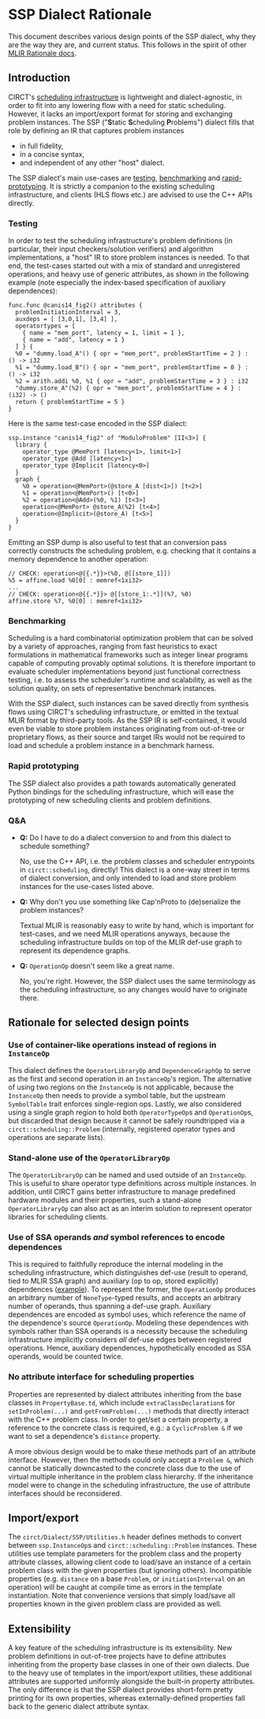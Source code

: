 # SSP Dialect Rationale

This document describes various design points of the SSP dialect, why they are
the way they are, and current status.  This follows in the spirit of other [MLIR
Rationale docs](https://mlir.llvm.org/docs/Rationale/).

## Introduction

CIRCT's [scheduling infrastructure](https://circt.llvm.org/docs/Scheduling/) is
lightweight and dialect-agnostic, in order to fit into any lowering flow with a
need for static scheduling. However, it lacks an import/export format for
storing and exchanging problem instances. The SSP ("**S**tatic **S**cheduling
**P**roblems") dialect fills that role by defining an IR that captures problem
instances 
- in full fidelity,
- in a concise syntax,
- and independent of any other "host" dialect.

The SSP dialect's main use-cases are [testing](#testing),
[benchmarking](#benchmarking) and [rapid-prototyping](#rapid-prototyping). It is
strictly a companion to the existing scheduling infrastructure, and clients (HLS
flows etc.) are advised to use the C++ APIs directly.

### Testing

In order to test the scheduling infrastructure's problem definitions (in
particular, their input checkers/solution verifiers) and algorithm
implementations, a "host" IR to store problem instances is needed. To that end,
the test-cases started out with a mix of standard and unregistered operations,
and heavy use of generic attributes, as shown in the following example (note
especially the index-based specification of auxiliary dependences):

```mlir
func.func @canis14_fig2() attributes {
  problemInitiationInterval = 3,
  auxdeps = [ [3,0,1], [3,4] ],
  operatortypes = [
    { name = "mem_port", latency = 1, limit = 1 },
    { name = "add", latency = 1 }
  ] } {
  %0 = "dummy.load_A"() { opr = "mem_port", problemStartTime = 2 } : () -> i32
  %1 = "dummy.load_B"() { opr = "mem_port", problemStartTime = 0 } : () -> i32
  %2 = arith.addi %0, %1 { opr = "add", problemStartTime = 3 } : i32
  "dummy.store_A"(%2) { opr = "mem_port", problemStartTime = 4 } : (i32) -> ()
  return { problemStartTime = 5 }
}
```

Here is the same test-case encoded in the SSP dialect:

```mlir
ssp.instance "canis14_fig2" of "ModuloProblem" [II<3>] {
  library {
    operator_type @MemPort [latency<1>, limit<1>]
    operator_type @Add [latency<1>]
    operator_type @Implicit [latency<0>]
  }
  graph {
    %0 = operation<@MemPort>(@store_A [dist<1>]) [t<2>]
    %1 = operation<@MemPort>() [t<0>]
    %2 = operation<@Add>(%0, %1) [t<3>]
    operation<@MemPort> @store_A(%2) [t<4>]
    operation<@Implicit>(@store_A) [t<5>]
  }
}
```

Emitting an SSP dump is also useful to test that an conversion pass correctly
constructs the scheduling problem, e.g. checking that it contains a memory
dependence to another operation:

```mlir
// CHECK: operation<@{{.*}}>(%0, @[[store_1]])
%5 = affine.load %0[0] : memref<1xi32>
...
// CHECK: operation<@{{.*}}> @[[store_1:.*]](%7, %0)
affine.store %7, %0[0] : memref<1xi32>
```

### Benchmarking

Scheduling is a hard combinatorial optimization problem that can be solved by a
variety of approaches, ranging from fast heuristics to exact formulations in
mathematical frameworks such as integer linear programs capable of computing
provably optimal solutions. It is therefore important to evaluate scheduler
implementations beyond just functional correctness testing, i.e. to assess the
scheduler's runtime and scalability, as well as the solution quality, on sets of
representative benchmark instances.

With the SSP dialect, such instances can be saved directly from synthesis flows
using CIRCT's scheduling infrastructure, or emitted in the textual MLIR format
by third-party tools. As the SSP IR is self-contained, it would even be viable
to store problem instances originating from out-of-tree or proprietary flows, as
their source and target IRs would not be required to load and schedule a problem
instance in a benchmark harness.

### Rapid prototyping

The SSP dialect also provides a path towards automatically generated Python
bindings for the scheduling infrastructure, which will ease the prototyping of
new scheduling clients and problem definitions.

### Q&A
- **Q:** Do I have to do a dialect conversion to and from this dialect to
schedule something?

  No, use the C++ API, i.e. the problem classes and scheduler entrypoints in
  `circt::scheduling`, directly! This dialect is a one-way street in terms of
  dialect conversion, and only intended to load and store problem instances for
  the use-cases listed above.

- **Q:** Why don't you use something like Cap'nProto to (de)serialize the
problem instances?

  Textual MLIR is reasonably easy to write by hand, which is important for
  test-cases, and we need MLIR operations anyways, because the scheduling
  infrastructure builds on top of the MLIR def-use graph to represent its
  dependence graphs.

- **Q:** `OperationOp` doesn't seem like a great name.

  No, you're right. However, the SSP dialect uses the same terminology as the
  scheduling infrastructure, so any changes would have to originate there.

## Rationale for selected design points

### Use of container-like operations instead of regions in `InstanceOp`

This dialect defines the `OperatorLibraryOp` and `DependenceGraphOp` to serve as
the first and second operation in an `InstanceOp`'s region. The alternative of
using two regions on the `InstanceOp` is not applicable, because the
`InstanceOp` then needs to provide a symbol table, but the upstream
`SymbolTable` trait enforces single-region ops. Lastly, we also considered using
a single graph region to hold both `OperatorTypeOp`s and `OperationOp`s, but
discarded that design because it cannot be safely roundtripped via a
`circt::scheduling::Problem` (internally, registered operator types and
operations are separate lists).

### Stand-alone use of the `OperatorLibraryOp`

The `OperatorLibraryOp` can be named and used outside of an `InstanceOp`. This
is useful to share operator type definitions across multiple instances. In
addition, until CIRCT gains better infrastructure to manage predefined hardware
modules and their properties, such a stand-alone `OperatorLibraryOp` can also
act as an interim solution to represent operator libraries for scheduling
clients.

### Use of SSA operands _and_ symbol references to encode dependences

This is required to faithfully reproduce the internal modeling in the scheduling
infrastructure, which distinguishes def-use (result to operand, tied to MLIR SSA
graph) and auxiliary (op to op, stored explicitly) dependences
([example](https://circt.llvm.org/docs/Scheduling/#constructing-a-problem-instance)).
To represent the former, the `OperationOp` produces an arbitrary number of
`NoneType`-typed results, and accepts an arbitrary number of operands, thus
spanning a def-use graph. Auxiliary dependences are encoded as symbol uses,
which reference the name of the dependence's source `OperationOp`. Modeling
these dependences with symbols rather than SSA operands is a necessity because
the scheduling infrastructure implicitly considers *all* def-use edges between
registered operations. Hence, auxiliary dependences, hypothetically encoded as
SSA operands, would be counted twice.

### No attribute interface for scheduling properties

Properties are represented by dialect attributes inheriting from the base
classes in `PropertyBase.td`, which include `extraClassDeclaration`s for
`setInProblem(...)` and `getFromProblem(...)` methods that directly interact
with the C++ problem class. In order to get/set a certain property, a reference
to the concrete class is required, e.g.: a `CyclicProblem &` if we want to set a
dependence's `distance` property.

A more obvious design would be to make these methods part of an attribute
interface. However, then the methods could only accept a `Problem &`, which
cannot be statically downcasted to the concrete class due to the use of virtual
multiple inheritance in the problem class hierarchy. If the inheritance model
were to change in the scheduling infrastructure, the use of attribute interfaces
should be reconsidered.

## Import/export

The `circt/Dialect/SSP/Utilities.h` header defines methods to convert between
`ssp.InstanceOp`s and `circt::scheduling::Problem` instances. These utilities
use template parameters for the problem class and the property attribute
classes, allowing client code to load/save an instance of a certain problem
class with the given properties (but ignoring others). Incompatible properties
(e.g. `distance` on a base `Problem`, or `initiationInterval` on an operation)
will be caught at compile time as errors in the template instantiation. Note
that convenience versions that simply load/save all properties known in the
given problem class are provided as well.

## Extensibility

A key feature of the scheduling infrastructure is its extensibility. New problem
definitions in out-of-tree projects have to define attributes inheriting from
the property base classes in one of their own dialects. Due to the heavy use of
templates in the import/export utilities, these additional attributes are
supported uniformly alongside the built-in property attributes. The only
difference is that the SSP dialect provides short-form pretty printing for its
own properties, whereas externally-defined properties fall back to the generic
dialect attribute syntax.
